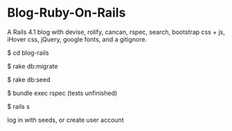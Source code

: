 Blog-Ruby-On-Rails
==========


A Rails 4.1 blog with devise, rolify, cancan, rspec, search, bootstrap css + js, iHover css,  jQuery, google fonts, and a gitignore.

$ cd blog-rails

$ rake db:migrate

$ rake db:seed

$ bundle exec rspec (tests unfinished)

$ rails s

log in with seeds, or create user account
